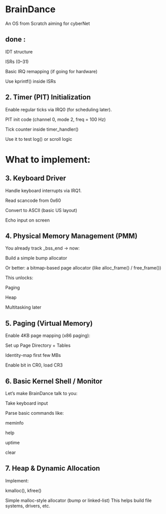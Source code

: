# BrainDance
An OS from Scratch aiming for cyberNet

## done : 

IDT structure

ISRs (0–31)

Basic IRQ remapping (if going for hardware)

Use kprintf() inside ISRs


## 2. Timer (PIT) Initialization
Enable regular ticks via IRQ0 (for scheduling later).

PIT init code (channel 0, mode 2, freq = 100 Hz)

Tick counter inside timer_handler()

Use it to test log() or scroll logic

# What to implement:

## 3. Keyboard Driver
Handle keyboard interrupts via IRQ1.


Read scancode from 0x60

Convert to ASCII (basic US layout)

Echo input on screen

## 4. Physical Memory Management (PMM)
You already track _bss_end → now:

Build a simple bump allocator

Or better: a bitmap-based page allocator (like alloc_frame() / free_frame())

This unlocks:

Paging

Heap

Multitasking later

## 5. Paging (Virtual Memory)
Enable 4KB page mapping (x86 paging):

Set up Page Directory + Tables

Identity-map first few MBs

Enable bit in CR0, load CR3

## 6. Basic Kernel Shell / Monitor
Let’s make BrainDance talk to you:

Take keyboard input

Parse basic commands like:

meminfo

help

uptime

clear

## 7. Heap & Dynamic Allocation
Implement:

kmalloc(), kfree()

Simple malloc-style allocator (bump or linked-list)
This helps build file systems, drivers, etc.